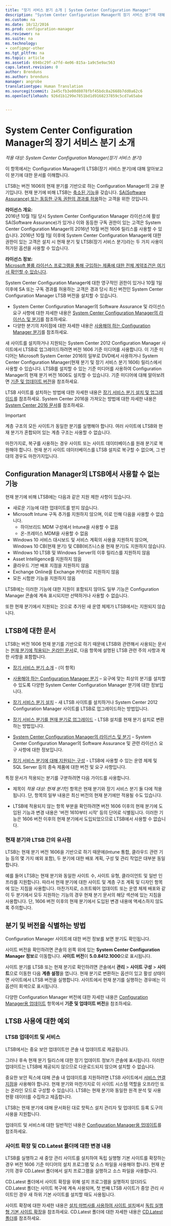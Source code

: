```yaml
---
title: "장기 서비스 분기 소개 | System Center Configuration Manager"
description: "System Center Configuration Manager의 장기 서비스 분기에 대해 알아봅니다."
ms.custom: na
ms.date: 10/12/2016
ms.prod: configuration-manager
ms.reviewer: na
ms.suite: na
ms.technology:
- configmgr-other
ms.tgt_pltfrm: na
ms.topic: article
ms.assetid: 694bc29f-a7fd-4e06-815a-1a9c5e9ac563
caps.latest.revision: 0
author: Brenduns
ms.author: brenduns
manager: angrobe
translationtype: Human Translation
ms.sourcegitcommit: 2a45cfb3e00d8078fbf45bdc8a2668b7dd0a62c6
ms.openlocfilehash: 926d1b1299e7851bd1d9168237859c5cd7a65abe


---
```

# <a name="introduction-to-the-long-term-servicing-branch-of-system-center-configuration-manager"></a>System Center Configuration Manager의 장기 서비스 분기 소개

*적용 대상: System Center Configuration Manager(장기 서비스 분기)*

이 항목에서는 Configuration Manager의 LTSB(장기 서비스 분기)에 대해 알아보고 이 분기에 대한 문서를 이해합니다.


LTSB는 버전 1606의 현재 분기를 기반으로 하는 Configuration Manager의 고유 분기입니다. 현재 분기에 비해 LTSB는 [축소된 기능](#features-that-are-not-available-in-the-ltsb-of-configuration-manager)을 갖습니다. [SA(Software Assurance) 또는 동등한 구독 권한의 경과를 허용](/sccm/core/understand/learn-more-editions#software-assurance-and-the-ltsb)하는 고객을 위한 것입니다.

**라이선스 개요:**   
2016년 10월 1일 당시 System Center Configuration Manager 라이선스에 활성 SA(Software Assurance)가 있거나 이와 동등한 구독 권한이 있는 고객은 System Center Configuration Manager의 2016년 10월 버전 1606 릴리스를 사용할 수 있습니다. 2016년 10월 1일 이후에 System Center Configuration Manager에 대한 권한이 있는 고객은 설치 시 현재 분기 및 LTSB(장기 서비스 분기)라는 두 가지 사용이 허가된 옵션을 사용할 수 있습니다.

**라이선스 정보:**  
[Microsoft 볼륨 라이선스 프로그램을 통해 구입하는 제품에 대한 전체 계약조건은 여기서 확인할 수 있습니다](http://go.microsoft.com/fwlink/?LinkId=800052).

System Center Configuration Manager에 대한 영구적인 권한이 있거나 10월 1일 이후에 SA 또는 구독 경과를 허용하는 고객은 경과 당시 최신 버전인 System Center Configuration Manager LTSB 버전을 설치할 수 있습니다.
- System Center Configuration Manager의 Software Assurance 및 라이선스 요구 사항에 대한 자세한 내용은 [System Center Configuration Manager의 라이선스 및 분기](learn-more-editions.md)를 참조하세요.
-   다양한 분기의 차이점에 대한 자세한 내용은 [사용해야 하는 Configuration Manager 분기](which-branch-should-i-use.md)를 참조하세요.

새 사이트를 설치하거나 지원되는 System Center 2012 Configuration Manager 사이트에서 LTSB로 업그레이드하려면 버전 1606 기준 미디어를 사용합니다. 이 기준 미디어는 Microsoft System Center 2016의 일부로 DVD에서 사용하거나 System Center Configuration Manager(현재 분기 및 장기 서비스 분기 1606) 릴리스에서 사용할 수 있습니다. LTSB를 설치할 수 있는 기준 미디어를 사용하여 Configuration Manager의 현재 분기 버전 1606도 설치할 수 있습니다. 기준 미디어에 대해 알아보려면 [기준 및 업데이트 버전](/sccm/core/servers/manage/updates#baseline-and-update-versions)을 참조하세요.

LTSB 사이트를 설치하는 방법에 대한 자세한 내용은 [장기 서비스 분기 설치 및 업그레이드](install-the-ltsb.md)를 참조하세요. System Center 2016을 가져오는 방법에 대한 자세한 내용은 [System Center 2016 문서](https:\technet.microsoft.com\system-center-docs\System-Center-2016)를 참조하세요.

> [!IMPORTANT]
> 계층 구조의 모든 사이트가 동일한 분기를 실행해야 합니다. 여러 사이트에 LTSB와 현재 분기가 혼합되어 있는 계층 구조는 사용할 수 없습니다.
>
> 마찬가지로, 복구를 사용하는 경우 사이트 또는 사이트 데이터베이스를 원래 분기로 복원해야 합니다. 현재 분기 사이트 데이터베이스를 LTSB 설치로 복구할 수 없으며, 그 반대의 경우도 마찬가지입니다.


## <a name="features-that-are-not-available-in-the-ltsb-of-configuration-manager"></a>Configuration Manager의 LTSB에서 사용할 수 없는 기능
현재 분기에 비해 LTSB에는 다음과 같은 지원 제한 사항이 있습니다.

- 새로운 기능에 대한 업데이트를 받지 않습니다.
- Microsoft Intune 구독 추가를 지원하지 않으며, 이로 인해 다음을 사용할 수 없습니다.
  - 하이브리드 MDM 구성에서 Intune을 사용할 수 없음
  - 온-프레미스 MDM을 사용할 수 없음
-   Windows 10 서비스 대시보드 및 서비스 계획의 사용을 지원하지 않으며, Windows 10 CB(현재 분기) 및 CBB(비즈니스용 현재 분기)도 지원하지 않습니다.
- Windows 10 LTSB 및 Windows Server의 이후 릴리스를 지원하지 않음
-   Asset Intelligence를 지원하지 않음
-   클라우드 기반 배포 지점을 지원하지 않음
-   Exchange Online을 Exchange 커넥터로 지원하지 않음
-   모든 시험판 기능을 지원하지 않음


LTSB에는 이러한 기능에 대한 지원이 포함되지 않아도 일부 기능은 Configuration Manager 콘솔에 계속 표시되지만 선택하거나 사용할 수 없습니다.

또한 현재 분기에서 지원되는 것으로 추가된 새 운영 체제가 LTSB에서는 지원되지 않습니다.

## <a name="documentation-for-the-ltsb"></a>LTSB에 대한 문서
LTSB는 버전 1606 현재 분기를 기반으로 하기 때문에 LTSB와 관련해서 사용되는 문서는 [현재 분기에 적용되는 온라인 문서](https://docs.microsoft.com/sccm/)로, 다음 항목에 설명된 LTSB 관련 주의 사항과 제한 사항을 포함합니다.  

-   [장기 서비스 분기 소개](introduction-to-the-ltsb.md) - (이 항목)

-   [사용해야 하는 Configuration Manager 분기](which-branch-should-i-use.md) – 요구에 맞는 최상의 분기를 설치할 수 있도록 다양한 System Center Configuration Manager 분기에 대한 정보입니다.

-   [장기 서비스 분기 설치](install-the-ltsb.md) - 새 LTSB 사이트를 설치하거나 System Center 2012 Configuration Manager 사이트를 LTSB로 업그레이드하는 방법입니다.

-   [장기 서비스 분기를 현재 분기로 업그레이드](convert-to-current-branch.md) - LTSB 설치를 현재 분기 설치로 변환하는 방법입니다.

-   [System Center Configuration Manager의 라이선스 및 분기](learn-more-editions.md) – System Center Configuration Manager의 Software Assurance 및 관련 라이선스 요구 사항에 대한 정보입니다.
-   [장기 서비스 분기에 대해 지원되는 구성](supported-configurations-for-ltsb.md) - LTSB에 사용할 수 있는 운영 체제 및 SQL Server 등의 종속 제품에 대한 버전 및 요구 사항입니다.


특정 문서가 적용되는 분기를 구분하려면 다음 가이드를 사용합니다.  
-   제목이 *적용 대상: 현재 분기*인 항목은 현재 분기와 장기 서비스 분기 둘 다에 적용됩니다. 단, 항목의 일부 내용은 최신 버전의 현재 분기에만 적용될 수도 있습니다.

-   LTSB에 적용되지 않는 항목 부분을 확인하려면 버전 1606 이후의 현재 분기에 도입된 기능과 변경 내용은 '버전 1610부터 시작' 등의 단어로 식별됩니다. 이러한 기능은 1606 버전 이후의 현재 분기에서 도입되었으므로 LTSB에서 사용할 수 없습니다.

### <a name="similarities-between-the-current-branch-and-the-ltsb"></a>현재 분기와 LTSB 간의 유사점
LTSB는 현재 분기 버전 1606을 기반으로 하기 때문에(Intune 통합, 클라우드 관련 기능 등의 몇 가지 예외 포함), 두 분기에 대한 배포 계획, 구성 및 관리 작업은 대부분 동일합니다.

예를 들어 LTSB는 현재 분기와 동일한 사이트 수, 사이트 유형, 클라이언트 및 일반 인프라를 지원합니다. 따라서 현재 분기에 대한 사이트 및 계층 구조 계획 및 디자인 항목에 있는 지침을 사용합니다. 마찬가지로, 소프트웨어 업데이트 또는 운영 체제 배포와 같이 두 분기에서 모두 지원하는 기능의 경우 현재 분기 문서의 해당 섹션에 있는 지침을 사용합니다. 단, 1606 버전 이후의 현재 분기에서 도입된 변경 내용에 액세스하지 않도록 주의합니다.


## <a name="how-to-identify-your-branch-and-version"></a>분기 및 버전을 식별하는 방법
Configuration Manager 사이트에 대한 버전 정보를 보면 분기도 확인됩니다.

사이트 버전을 확인하려면 콘솔의 왼쪽 위에 있는 **System Center Configuration Manager 정보**로 이동합니다. **사이트 버전**이 **5.0.8412.1000**으로 표시됩니다.

사이트 분기를 LTSB 또는 현재 분기로 확인하려면 콘솔에서 **관리** > **사이트 구성** > **사이트**으로 이동한 다음 **계층 설정**을 엽니다.  현재 분기로 변환하는 옵션이 있고 활성 상태이면 사이트에서 LTSB 버전을 실행합니다. 사이트에서 현재 분기를 실행하는 경우에는 이 옵션이 회색으로 표시됩니다.

다양한 Configuration Manager 버전에 대한 자세한 내용은 [Configuration Manager용 업데이트](/sccm/core/servers/manage/updates) 항목에서 **기준 및 업데이트 버전**을 참조하세요.

## <a name="exceptions-for-using-the-ltsb"></a>LTSB 사용에 대한 예외
### <a name="updates-and-servicing-of-the-ltsb"></a>LTSB 업데이트 및 서비스
LTSB에서는 중요 보안 업데이트만 콘솔 내 업데이트로 제공됩니다.

그러나 후속 현재 분기 릴리스에 대한 정기 업데이트 정보가 콘솔에 표시됩니다. 이러한 업데이트는 LTSB에 제공되지 않으므로 다운로드되지 않으며 설치할 수 없습니다.

중요한 보안 픽스에 대해 콘솔 내 업데이트를 지원하려면 LTSB 사이트에서 [서비스 연결 지점](/sccm/core/servers/deploy/configure/about-the-service-connection-point)을 사용해야 합니다. 현재 분기와 마찬가지로 이 사이트 시스템 역할을 오프라인 또는 온라인 모드로 구성할 수 있습니다. LTSB는 현재 분기와 동일한 원격 분석 및 사용 현황 데이터를 수집하고 제출합니다.

LTSB는 현재 분기에 대해 문서화된 대로 핫픽스 설치 관리자 및 업데이트 등록 도구의 사용을 지원합니다.

업데이트 및 서비스에 대한 일반적인 내용은 [Configuration Manager용 업데이트](/sccm/core/servers/manage/updates)를 참조하세요.

### <a name="changes-for-site-expansion-and-the-cdlatest-folder"></a>사이트 확장 및 CD.Latest 폴더에 대한 변경 내용
LTSB를 실행하고 새 중앙 관리 사이트를 설치하여 독립 실행형 기본 사이트를 확장하는 경우 버전 1606 기준 미디어의 설치 프로그램 및 소스 파일을 사용해야 합니다.  현재 분기의 경우 CD.Latest 폴더에서 설치 프로그램을 실행하고 소스 파일을 사용합니다.

CD.Latest 폴더에서 사이트 확장을 위해 설치 프로그램을 실행하지 않더라도 CD.Latest 폴더는 사이트 복구에 계속 사용되며, 첫 번째 LTSB 사이트가 중앙 관리 사이트인 경우 새 하위 기본 사이트를 설치할 때도 사용됩니다.

사이트 확장에 대한 자세한 내용은 [설치 마법사를 사용하여 사이트 설치](/sccm/core/servers/deploy/install/use-the-setup-wizard-to-install-sites)에서 [독립 실행형 기본 사이트 확장](/sccm/core/servers/deploy/install/use-the-setup-wizard-to-install-sites#expand-a-stand-alone-primary-site)을 참조하세요.
CD.Latest 폴더에 대한 자세한 내용은 [CD.Latest 폴더](/sccm/core/servers/manage/the-cd.latest-folder)를 참조하세요.



<!--HONumber=Nov16_HO1-->


